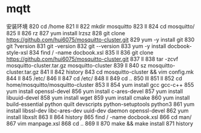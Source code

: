 # mqtt
安装环境
  820  cd /home
  821  ll
  822  mkdir mosquitto
  823  ll
  824  cd mosquitto/
  825  ll
  826  rz
  827  yum install lrzsz
  828  git clone https://github.com/hui6075/mosquitto-cluster.git 
  829  yum -y install git
  830  git ?version 
  831  git -version 
  832  git --version 
  833  yum -y install docbook-style-xsl
  834  find / -name docbook.xsl
  835  ll
  836  git clone https://github.com/hui6075/mosquitto-cluster.git 
  837  ll
  838  tar -zcvf mosquitto-cluster.tar.gz mosquitto-cluster
  839  ll
  840  sz mosquitto-cluster.tar.gz
  841  ll
  842  history
  843  cd mosquitto-cluster && vim config.mk 
  844  ll
  845  /etc/
  846  ll
  847  cd /etc/
  848  ll
  849  cd ..
  850  lll
  851  ll
  852  cd home/mosquitto/mosquitto-cluster
  853  ll
  854  yum install gcc gcc-c++
  855  yum install openssl-devel
  856  yum install c-ares-devel
  857   yum install libuuid-devel
  858   yum install wget
  859  yum install cmake
  860  yum install build-essential python quilt devscripts python-setuptools python3
  861   yum install libssl-dev libc-ares-dev uuid-dev daemon openssl-devel
  862  yum install libxslt
  863  ll
  864  history
  865  find / -name docbook.xsl
  866  cd  man/
  867  vim  manpage.xsl 
  868  cd ..
  869  ll
  870  make && make install
  871  history

